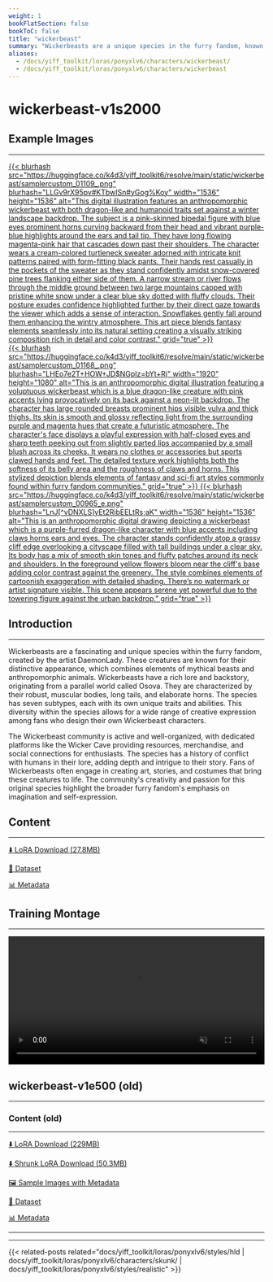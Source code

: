 ```yaml
---
weight: 1
bookFlatSection: false
bookToC: false
title: "wickerbeast"
summary: "Wickerbeasts are a unique species in the furry fandom, known for their mythical appearance and rich lore, fostering a creative and passionate community."
aliases:
  - /docs/yiff_toolkit/loras/ponyxlv6/characters/wickerbeast/
  - /docs/yiff_toolkit/loras/ponyxlv6/characters/wickerbeast
---
```


<!--markdownlint-disable MD025 MD033 -->

# wickerbeast-v1s2000

## Example Images

---

<a href="https://huggingface.co/k4d3/yiff_toolkit6/resolve/main/static/wickerbeast/samplercustom_01109_.png">
  {{< blurhash
  src="https://huggingface.co/k4d3/yiff_toolkit6/resolve/main/static/wickerbeast/samplercustom_01109_.png"
  blurhash="LLGv9rX95pv#KTbwISn#yGog%Koy"
  width="1536"
  height="1536"
  alt="This digital illustration features an anthropomorphic wickerbeast with both dragon-like and humanoid traits set against a winter landscape backdrop. The subject is a pink-skinned bipedal figure with blue eyes prominent horns curving backward from their head and vibrant purple-blue highlights around the ears and tail tip. They have long flowing magenta-pink hair that cascades down past their shoulders. The character wears a cream-colored turtleneck sweater adorned with intricate knit patterns paired with form-fitting black pants. Their hands rest casually in the pockets of the sweater as they stand confidently amidst snow-covered pine trees flanking either side of them. A narrow stream or river flows through the middle ground between two large mountains capped with pristine white snow under a clear blue sky dotted with fluffy clouds. Their posture exudes confidence highlighted further by their direct gaze towards the viewer which adds a sense of interaction. Snowflakes gently fall around them enhancing the wintry atmosphere. This art piece blends fantasy elements seamlessly into its natural setting creating a visually striking composition rich in detail and color contrast."
    grid="true"
  >}}
</a>

<div class="image-grid">
  <div class="image-grid-container">
    <a href="https://huggingface.co/k4d3/yiff_toolkit6/resolve/main/static/wickerbeast/samplercustom_01168_.png">
      {{< blurhash
        src="https://huggingface.co/k4d3/yiff_toolkit6/resolve/main/static/wickerbeast/samplercustom_01168_.png"
        blurhash="LHEo7e2T+HOW+JD$NGpIz=bYt+Rj"
        width="1920"
        height="1080"
        alt="This is an anthropomorphic digital illustration featuring a voluptuous wickerbeast which is a blue dragon-like creature with pink accents lying provocatively on its back against a neon-lit backdrop. The character has large rounded breasts prominent hips visible vulva and thick thighs. Its skin is smooth and glossy reflecting light from the surrounding purple and magenta hues that create a futuristic atmosphere. The character's face displays a playful expression with half-closed eyes and sharp teeth peeking out from slightly parted lips accompanied by a small blush across its cheeks. It wears no clothes or accessories but sports clawed hands and feet. The detailed texture work highlights both the softness of its belly area and the roughness of claws and horns. This stylized depiction blends elements of fantasy and sci-fi art styles commonly found within furry fandom communities."
        grid="true"
      >}}
    </a>
    <a href="https://huggingface.co/k4d3/yiff_toolkit6/resolve/main/static/wickerbeast/samplercustom_00965_e.png">
      {{< blurhash
        src="https://huggingface.co/k4d3/yiff_toolkit6/resolve/main/static/wickerbeast/samplercustom_00965_e.png"
        blurhash="LnJ[^vDNXLS]yEt2RibEELtRs;aK"
        width="1536"
        height="1536"
        alt="This is an anthropomorphic digital drawing depicting a wickerbeast which is a purple-furred dragon-like character with blue accents including claws horns ears and eyes. The character stands confidently atop a grassy cliff edge overlooking a cityscape filled with tall buildings under a clear sky. Its body has a mix of smooth skin tones and fluffy patches around its neck and shoulders. In the foreground yellow flowers bloom near the cliff's base adding color contrast against the greenery. The style combines elements of cartoonish exaggeration with detailed shading. There’s no watermark or artist signature visible. This scene appears serene yet powerful due to the towering figure against the urban backdrop."
        grid="true"
      >}}
    </a>
  </div>
</div>

## Introduction

---

Wickerbeasts are a fascinating and unique species within the furry fandom, created by the artist DaemonLady. These creatures are known for their distinctive appearance, which combines elements of mythical beasts and anthropomorphic animals. Wickerbeasts have a rich lore and backstory, originating from a parallel world called Osova. They are characterized by their robust, muscular bodies, long tails, and elaborate horns. The species has seven subtypes, each with its own unique traits and abilities. This diversity within the species allows for a wide range of creative expression among fans who design their own Wickerbeast characters.

The Wickerbeast community is active and well-organized, with dedicated platforms like the Wicker Cave providing resources, merchandise, and social connections for enthusiasts. The species has a history of conflict with humans in their lore, adding depth and intrigue to their story. Fans of Wickerbeasts often engage in creating art, stories, and costumes that bring these creatures to life. The community's creativity and passion for this original species highlight the broader furry fandom's emphasis on imagination and self-expression.

## Content

---

[⬇️ LoRA Download (27.8MB)](https://huggingface.co/k4d3/yiff_toolkit6/resolve/main/wickerbeast-v1s3000.safetensors)

[📐 Dataset](https://huggingface.co/datasets/k4d3/wickerbeast)

[📊 Metadata](https://huggingface.co/k4d3/yiff_toolkit6/resolve/main/wickerbeast-v1s3000.json)

## Training Montage

---

<div style="text-align: center;">
    <video style="width: 100%;" autoplay loop muted playsinline>
        <source src="https://huggingface.co/k4d3/yiff_toolkit6/resolve/main/static/wickerbeast/sample_sample00.mp4" type="video/mp4">
        Your browser does not support the video tag.
    </video>
</div>

## wickerbeast-v1e500 (old)

---

### Content (old)

---

[⬇️ LoRA Download (229MB)](https://huggingface.co/k4d3/yiff_toolkit/resolve/main/ponyxl_loras/wickerbeast-v1e500.safetensors?download=true)

[⬇️ Shrunk LoRA Download (50.3MB)](https://huggingface.co/k4d3/yiff_toolkit/resolve/main/ponyxl_loras_shrunk_2/wickerbeast-v1e500_frockpt1_th-3.55.safetensors?download=true)

[🖼️ Sample Images with Metadata](https://huggingface.co/k4d3/yiff_toolkit/tree/main/static/{})

[📐 Dataset](https://huggingface.co/datasets/k4d3/furry/tree/main/wickerbeast)

[📊 Metadata](https://huggingface.co/k4d3/yiff_toolkit/raw/main/ponyxl_loras/wickerbeast-v1e500.json)

---

---

{{< related-posts related="docs/yiff_toolkit/loras/ponyxlv6/styles/hld | docs/yiff_toolkit/loras/ponyxlv6/characters/skunk/ | docs/yiff_toolkit/loras/ponyxlv6/styles/realistic" >}}
